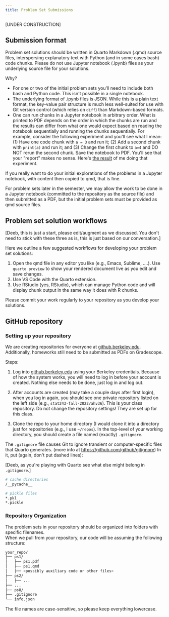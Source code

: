 ```yaml
---
title: Problem Set Submissions
---
```


[UNDER CONSTRUCTION]

## Submission format

Problem set solutions should be written in Quarto Markdown (.qmd) source files, interspersing explanatory text with Python (and in some cases bash) code chunks. Please do not use Jupyter notebook (.ipynb) files as your underlying source file for your solutions. 

Why?

 - For one or two of the initial problem sets you'll need to include both bash and Python code. This isn't possible in a single notebook.
 - The underlying format of .ipynb files is JSON. While this is a plain text format, the key-value pair structure is much less well-suited for use with Git version control (which relies on `diff`) than Markdown-based formats. 
 - One can run chunks in a Jupyter notebook in arbitrary order. What is printed to PDF depends on the order in which the chunks are run and the results can differ from what one would expect based on reading the notebook sequentially and running the chunks sequentially. For example, consider the following experiment and you'll see what I mean: (1) Have one code chunk with `a = 3` and run it; (2) Add a second chunk with `print(a)` and run it; and (3) Change the first chunk to `a=4` and DO NOT rerun the second chunk. Save the notebook to PDF. You'll see that your "report" makes no sense. Here's [the result](./notebook-unreproducible.pdf) of me doing that experiment.
 
 If you really want to do your initial explorations of the problems in a Jupyter notebook, with content then copied to qmd, that is fine.

For problem sets later in the semester, we may allow the work to be done in a Jupyter notebook (committed to the repository as the source file) and then submitted as a PDF, but the initial problem sets must be provided as qmd source files. 

## Problem set solution workflows

[Deeb, this is just a start, please edit/augment as we discussed. You don't need to stick with these three as is, this is just based on our conversation.]

Here we outline a few suggested workflows for developing your problem set solutions:

 1. Open the qmd file in any editor you like (e.g., Emacs, Sublime, ....). Use `quarto preview` to show your rendered document live as you edit and save changes.
 2. Use VS Code with the Quarto extension.
 3. Use RStudio (yes, RStudio), which can manage Python code and will display chunk output in the same way it does with R chunks.

Please commit your work regularly to your repository as you develop your solutions. 

## GitHub repository

### Setting up your repository

We are creating repositories for everyone at
[github.berkeley.edu](https://github.berkeley.edu/). Additionally, homeworks
still need to be submitted as PDFs on Gradescope.

Steps:

1. Log into [github.berkeley.edu](https://github.berkeley.edu/) using your Berkeley credentials.
Because of how the system works, you will need to log in before your account is
created. Nothing else needs to be done, just log in and log out.

2. After accounts are created (may take a couple days after first login), when 
you log in again, you should see one private repository listed on the left side 
(e.g., `stat243-fall-2022/ahv36`). This is your class repository.
Do not change the repository settings! They are set up for this class.

3. Clone the repo to your home directory (I would clone it into a directory
just for repositories (e.g., I use `~/repos`). In the top-level of your working
directory, you should create a file named (exactly) `.gitignore`.

The `.gitignore` file causes Git to ignore transient or computer-specific files
that Quarto generates. (more info at https://github.com/github/gitignore) In
it, put (again, don't put dashed lines):

[Deeb, as you're playing with Quarto see what else might belong in `.gitignore`.]

```bash
# cache directories
/__pycache__

# pickle files
*.pkl
*.pickle
```

### Repository Organization

The problem sets in your repository should be organized into folders with specific filenames.  
When we pull from your repository, our code will be assuming the following structure:

```bash
your_repo/
├── ps1/
│   ├── ps1.pdf
│   ├── ps1.qmd 
│   ├── <possibly auxiliary code or other files>
├── ps2/
│   ├── ...
├── ...
├── ps8/
├── .gitignore
└── info.json
```

The file names are case-sensitive, so please keep everything lowercase.
